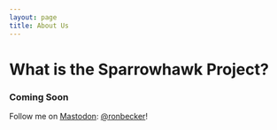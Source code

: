 ```yaml
---
layout: page
title: About Us
---
```


# What is the Sparrowhawk Project?

### Coming Soon

Follow me on <a rel="me" href="https://mastodon.social/">Mastodon</a>: <a href="https://mastodon.social/@ronbecker">@ronbecker</a>!
